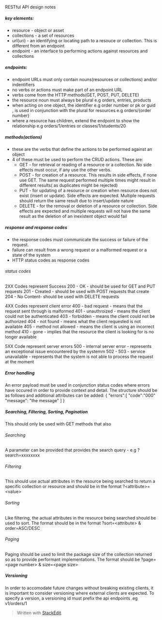 RESTful API design notes 

##### key elements:
- resource - object or asset 
- collections - a set of resources 
- url(uri) - an identifying or locating path to a resouce or collection. This is different from an endpoint 
- endpoint - an interface to performing actions against resources and collections

##### endpoints:
 - endpoint URLs must only contain nouns(resources or collections) and/or indentifiers
 - no verbs or actions must make part of an endpoint URL
 - verbs come from the HTTP methods(GET, POST, PUT, DELETE)
 - the resource noun must always be plural e.g orders, entries, products
 - when acting on one object, the identifier e.g order number or pk or guid , is used in conjunction with the plural for resources e.g orders/{order number}
 - where a resource has children,  extend the endpoint to show the relationship  e.g orders/1/entries or classes/1/students/20

##### methods(actions)
 
 - these are the verbs that define the actions to be performed against an object
 - 4 of these must be used to perform the CRUD  actions. These are:
	 - GET - for retrieval or reading of a resource or a collection. No side effects must occur, if any use the other verbs. 
	 - POST - for creation of a resource. This results in side effects, if none use GET. The same request performed multiple times might result in different results( as duplicates might be rejected)
	 - PUT - for updating of a resource or creation when resource does not exist (insert or update). Side effects are expected. Multiple requests should return the same result due to insert/update nature
	 - DELETE - for the removal or deletion of a resource or collection. Side effects are expected and multiple requests will not have the same result as the deletion of an inexistent object would fail

##### response and response codes
- the response codes must communicate the success or failure of the request.
- failure can result from a wrong request or a malformed request or a state of the system
- HTTP status codes as response codes

###### status codes 
2XX Codes represent Success
200 - OK  - should be used for GET and PUT requests
201 - Created - should be used with POST requests that create
204 - No Content- should be used with DELETE requests

4XX Codes represent client error
400 - bad request - means that the request sent through is malformed
401 - unauthroized - means the client could not be authenticated 
403 - forbidden - means the client could not be authorized
404 - not found - means what the client requested is not available 
405  - method not allowed - means the client is using an incorrect method
410 - gone - implies that the resource the client is looking for is no longer available

5XX Code represent server errors
500 - internal server error - represents an exceptional issue encountered by the systemm
502 - 
503 - service unavailable - represents that the system is not able to process the request at the moment
##### Error handling
An error payload must be used in conjunction status codes where errors have occured in order to provide context and detail. The structure should be as follows and additional attributes can be added:
			{
				"errors":[
					"code":"000"
				   "message": "the message"
				]
			}
##### Searching, Filtering, Sorting, Pagination
This should only be used with GET methods that also 
###### Searching 
A parameter can be provided that provides the search query - e.g ?search=xxxxxxxx
###### Filtering
This should use actual attributes in the resource being searched to return a specific collection or resource and should be in the format ?\<attribute>=\<value> 
###### Sorting
Like filtering, the actual attributes in the resource being searched should be used to sort. The format should be in the format ?sort=\<attribute> & order=ASC/DESC
###### Paging
Paging should be used to limit the package size of the collection returned so as to provide performant implementations. The format should be ?page=\<page number> & size=\<page size>

##### Versioning 
In order to accomodate future changes without breaking existing clients, it is important to consider versioning where external clients are expected. To specify a version, a versioning id must prefix the api endpoints .eg v1/orders/1


> Written with [StackEdit](https://stackedit.io/).
<!--stackedit_data:
eyJoaXN0b3J5IjpbLTEyNTc1ODE5OTIsODIwMjg1NTkxLDk2Mj
g2MDQ1MywxMTgyNTcyMjczLC00OTIyMzcwOSwtOTY3OTMwNDU5
LC0xMTE0MzE3MTcxLDE0MjE4MjE0NTksMTcwNDcyMjA3NywxNj
cwNTE2Mjg1LC0xMjc5NDk3MjA5LC02MTkzOTYyMSwyMTQxNTYx
MzU4XX0=
-->